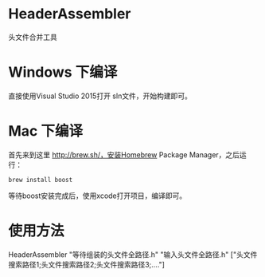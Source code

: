# HeaderAssembler

头文件合并工具

# Windows 下编译

直接使用Visual Studio 2015打开 sln文件，开始构建即可。


# Mac 下编译

首先来到这里 http://brew.sh/，安装Homebrew Package Manager，之后运行：

```
brew install boost
```

等待boost安装完成后，使用xcode打开项目，编译即可。

# 使用方法

HeaderAssembler "等待组装的头文件全路径.h" "输入头文件全路径.h" ["头文件搜索路径1;头文件搜索路径2;头文件搜索路径3;...."]

